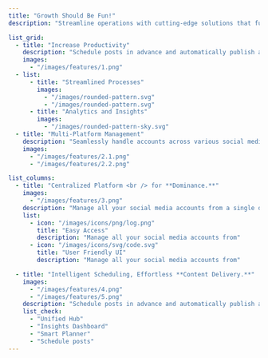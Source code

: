 ```yaml
---
title: "Growth Should Be Fun!"
description: "Streamline operations with cutting-edge solutions that future-proof your business for lasting success  and guarantee remarkable growth."

list_grid:
  - title: "Increase Productivity"
    description: "Schedule posts in advance and automatically publish across your connected channels. "
    images:
      - "/images/features/1.png"
  - list:
      - title: "Streamlined Processes"
        images:
          - "/images/rounded-pattern.svg"
          - "/images/rounded-pattern.svg"
      - title: "Analytics and Insights"
        images:
          - "/images/rounded-pattern-sky.svg"
  - title: "Multi-Platform Management"
    description: "Seamlessly handle accounts across various social media platforms from one centralized."
    images:
      - "/images/features/2.1.png"
      - "/images/features/2.2.png"

list_columns:
  - title: "Centralized Platform <br /> for **Dominance.**"
    images:
      - "/images/features/3.png"
    description: "Manage all your social media accounts from a single dashboard. Seamlessly post updates, respond to comments, and monitor activity across multiple platforms. Collaborate with team members and assign tasks."
    list:
      - icon: "/images/icons/png/log.png"
        title: "Easy Access"
        description: "Manage all your social media accounts from"
      - icon: "/images/icons/svg/code.svg"
        title: "User Friendly UI"
        description: "Manage all your social media accounts from"

  - title: "Intelligent Scheduling, Effortless **Content Delivery.**"
    images:
      - "/images/features/4.png"
      - "/images/features/5.png"
    description: "Schedule posts in advance and automatically publish across your connected channels. Create content queues and recycle evergreen content for consistent posting"
    list_check:
      - "Unified Hub"
      - "Insights Dashboard"
      - "Smart Planner"
      - "Schedule posts"
---
```

